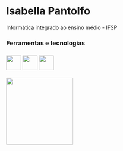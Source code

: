 
<!--
**pantolfoo/pantolfoo** is a ✨ _special_ ✨ repository because its `README.md` (this file) appears on your GitHub profile.

Here, are some ideas to get you started:



-->
# Isabella Pantolfo
Informática integrado ao ensino médio - IFSP

<h3> Ferramentas e tecnologias <h3/>


<img loading="lazy" src="https://www.vectorlogo.zone/logos/java/java-icon.svg" width="40" height="40"/> <img loading="lazy" src="https://www.vectorlogo.zone/logos/w3_html5/w3_html5-icon.svg" width="40" height="40"/> <img loading="lazy" src="https://www.vectorlogo.zone/logos/w3_css/w3_css-icon.svg" width="40" height="40"/>


 <div>
<a href="https://github.com/pantolfoo">
<img loading="lazy" height="180em" src="https://github-readme-stats.vercel.app/api/top-langs/?username=pantolfoo&layout=compact&langs_count=7&theme=dracula"/>
</div>
  
